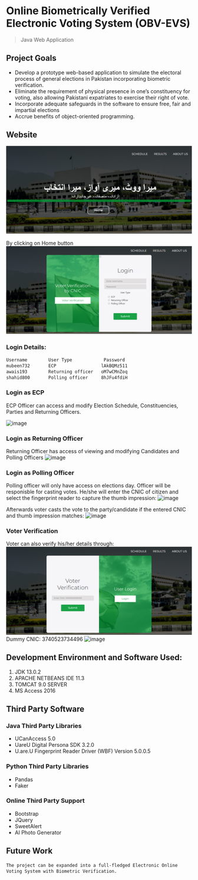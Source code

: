 # Online Biometrically Verified Electronic Voting System (OBV-EVS)
> Java Web Application

## Project Goals
- Develop a prototype web-based application to simulate the electoral process of general elections in Pakistan incorporating biometric verification.
- Eliminate the requirement of physical presence in one’s constituency for voting, also allowing Pakistani expatriates to exercise their right of vote.
- Incorporate adequate safeguards in the software to ensure free, fair and impartial elections
- Accrue benefits of object-oriented programming.

## Website
![alt text](https://github.com/hamnarauf/Electronic-Voting-System/blob/master/images/Landing%20Page.png)

By clicking on Home button
![alt text](https://github.com/hamnarauf/Electronic-Voting-System/blob/master/images/Login.png)

### Login Details:
    Username        User Type            Password
    mubeen732       ECP                 lAkBQMz511
    awais193        Returning officer   oM7wCMnZoq
    shahid800       Polling officer     8hJFu4fdiH
    
### Login as ECP
ECP Officer can access and modify Election Schedule, Constituencies, Parties and Returning Officers.

![image](https://user-images.githubusercontent.com/77397009/186235010-2de798ee-6800-4e33-8b12-24906ebb2527.png)

### Login as Returning Officer
Returning Officer has access of viewing and modifying Candidates and Polling Officers
![image](https://user-images.githubusercontent.com/77397009/186235592-2196e31a-b9f2-4e55-a972-3f0f63a36e4b.png)

### Login as Polling Officer
Polling officer will only have access on elections day. Officer will be responisble for casting votes. He/she will enter the CNIC of citizen and select the fingerprint reader to capture the thumb impression:
![image](https://user-images.githubusercontent.com/77397009/186236111-6bfce3cf-d53a-4e70-81cf-dce0024f1a15.png)

Afterwards voter casts the vote to the party/candidate if the entered CNIC and thumb impression matches:
![image](https://user-images.githubusercontent.com/77397009/186236586-9fce543b-4286-4edf-ae00-05ddf1815463.png)

### Voter Verification
Voter can also verify his/her details through:
![alt text](https://github.com/hamnarauf/Electronic-Voting-System/blob/master/images/Voter%20Verification.png)
Dummy CNIC: 3740523734496
![image](https://user-images.githubusercontent.com/77397009/186237231-4db9bf9e-2726-4a07-805b-fb0580817274.png)

## Development Environment and Software Used:
1. JDK 13.0.2
2. APACHE NETBEANS IDE 11.3
3. TOMCAT 9.0 SERVER
4. MS Access 2016 

## Third Party Software
### Java Third Party Libraries
- UCanAccess 5.0
- UareU Digital Persona SDK 3.2.0
- U.are.U Fingerprint Reader Driver (WBF) Version 5.0.0.5

### Python Third Party Libraries
- Pandas
- Faker

### Online Third Party Support
- Bootstrap
- JQuery
- SweetAlert
- AI Photo Generator

## Future Work
    The project can be expanded into a full-fledged Electronic Online Voting System with Biometric Verification.

